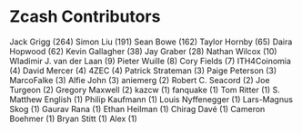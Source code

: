 Zcash Contributors
==================

Jack Grigg (264)
Simon Liu (191)
Sean Bowe (162)
Taylor Hornby (65)
Daira Hopwood (62)
Kevin Gallagher (38)
Jay Graber (28)
Nathan Wilcox (10)
Wladimir J. van der Laan (9)
Pieter Wuille (8)
Cory Fields (7)
ITH4Coinomia (4)
David Mercer (4)
4ZEC (4)
Patrick Strateman (3)
Paige Peterson (3)
MarcoFalke (3)
Alfie John (3)
aniemerg (2)
Robert C. Seacord (2)
Joe Turgeon (2)
Gregory Maxwell (2)
kazcw (1)
fanquake (1)
Tom Ritter (1)
S. Matthew English (1)
Philip Kaufmann (1)
Louis Nyffenegger (1)
Lars-Magnus Skog (1)
Gaurav Rana (1)
Ethan Heilman (1)
Chirag Davé (1)
Cameron Boehmer (1)
Bryan Stitt (1)
Alex (1)
